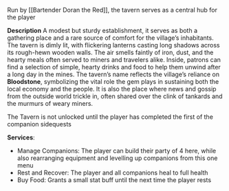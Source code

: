 Run by [[Bartender Doran the Red]], the tavern serves as a central hub for the player

**Description**
A modest but sturdy establishment, it serves as both a gathering place and a rare source of comfort for the village’s inhabitants. The tavern is dimly lit, with flickering lanterns casting long shadows across its rough-hewn wooden walls. The air smells faintly of iron, dust, and the hearty meals often served to miners and travelers alike. Inside, patrons can find a selection of simple, hearty drinks and food to help them unwind after a long day in the mines. The tavern’s name reflects the village’s reliance on **Bloodstone**, symbolizing the vital role the gem plays in sustaining both the local economy and the people. It is also the place where news and gossip from the outside world trickle in, often shared over the clink of tankards and the murmurs of weary miners.

The Tavern is not unlocked until the player has completed the first of the companion sidequests

**Services**:
- Manage Companions: The player can build their party of 4 here, while also rearranging equipment and levelling up companions from this one menu
- Rest and Recover: The player and all companions heal to full health
- Buy Food: Grants a small stat buff until the next time the player rests
